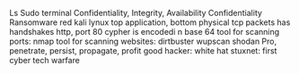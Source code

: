 Ls
Sudo
terminal
Confidentiality, Integrity, Availability
Confidentiality
Ransomware
red
kali lynux
top application, bottom physical
tcp packets has handshakes
http, port 80
cypher is encodedi n base 64
tool for scanning ports: nmap
tool for scanning websites: dirtbuster
wupscan
shodan
Pro, penetrate, persist, propagate, profit
good hacker: white hat
stuxnet: first cyber tech warfare
